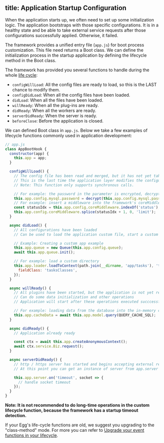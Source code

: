 title: Application Startup Configuration
---

When the application starts up, we often need to set up some initialization logic. The application bootstraps with those specific configurations. It is in a healthy state and be able to take external service requests after those configurations successfully applied. Otherwise, it failed.


The framework provides a unified entry file (`app.js`) for boot process customization. This file need returns a Boot class. We can define the initialization process in the startup application by defining the lifecycle method in the Boot class.

The framework has provided you several functions to handle during the whole [life cycle](../advanced/loader.md#life-cycles):

- `configWillLoad`: All the config files are ready to load, so this is the LAST chance to modify them.
- `configDidLoad`: When all the config files have been loaded.
- `didLoad`: When all the files have been loaded.
- `willReady`: When all the plug-ins are ready.
- `didReady`: When all the workers are ready.
- `serverDidReady`: When the server is ready.
- `beforeClose`: Before the application is closed.

We can defined Boot class in `app.js`. Below we take a few examples of lifecycle functions commonly used in application development:

```js
// app.js
class AppBootHook {
  constructor(app) {
    this.app = app;
  }

  configWillLoad() {
    // The config file has been read and merged, but it has not yet taken effect
    // This is the last time the application layer modifies the configuration
    // Note: This function only supports synchronous calls.

    // For example: the password in the parameter is encrypted, decrypt it here
    this.app.config.mysql.password = decrypt(this.app.config.mysql.password);
    // For example: insert a middleware into the framework's coreMiddleware
    const statusIdx = this.app.config.coreMiddleware.indexOf('status');
    this.app.config.coreMiddleware.splice(statusIdx + 1, 0, 'limit');
  }

  async didLoad() {
    // All configurations have been loaded
    // Can be used to load the application custom file, start a custom service

    // Example: Creating a custom app example
    this.app.queue = new Queue(this.app.config.queue);
    await this.app.queue.init();

    // For example: load a custom directory
    this.app.loader.loadToContext(path.join(__dirname, 'app/tasks'), 'tasks', {
      fieldClass: 'tasksClasses',
    });
  }

  async willReady() {
    // All plugins have been started, but the application is not yet ready
    // Can do some data initialization and other operations
    // Application will start after these operations executed succcessfully

    // For example: loading data from the database into the in-memory cache
    this.app.cacheData = await this.app.model.query(QUERY_CACHE_SQL);
  }

  async didReady() {
    // Application already ready

    const ctx = await this.app.createAnonymousContext();
    await ctx.service.Biz.request();
  }

  async serverDidReady() {
    // http / https server has started and begins accepting external requests
    // At this point you can get an instance of server from app.server

    this.app.server.on('timeout', socket => {
      // handle socket timeout
    });
  }
}
```

**Note: It is not recommended to do long-time operations in the custom lifecycle function, because the framework has a startup timeout detection.**

If your Egg's life-cycle functions are old, we suggest you upgrading to the "class-method" mode. For more you can refer to [Upgrade your event functions in your lifecycle](../advanced/loaderUpdate.md).
